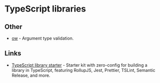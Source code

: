# TypeScript libraries

## Other

* [ow](https://github.com/sindresorhus/ow) - Argument type validation.

## Links

* [TypeScript library starter](https://github.com/alexjoverm/typescript-library-starter#readme) - Starter kit with zero-config for building a library in TypeScript, featuring RollupJS, Jest, Prettier, TSLint, Semantic Release, and more.

